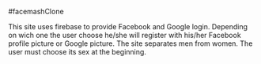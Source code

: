 #facemashClone

This site uses firebase to provide Facebook and Google login. Depending on wich one the user choose he/she will register with his/her Facebook profile picture or Google picture. The site separates men from women. The user must choose its sex at the beginning.
